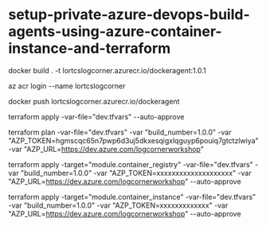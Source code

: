 # setup-private-azure-devops-build-agents-using-azure-container-instance-and-terraform

docker build . -t lortcslogcorner.azurecr.io/dockeragent:1.0.1 

az acr login --name  lortcslogcorner

docker push lortcslogcorner.azurecr.io/dockeragent 

terraform apply -var-file="dev.tfvars"  --auto-approve

terraform plan  -var-file="dev.tfvars" -var "build_number=1.0.0" -var "AZP_TOKEN=hgmscqc65n7pwp6d3uj5dkxesqigxlqguyp6pouiq7gtctzlwiya" -var "AZP_URL=https://dev.azure.com/logcornerworkshop"

terraform apply -target="module.container_registry" -var-file="dev.tfvars" -var "build_number=1.0.0" -var "AZP_TOKEN=xxxxxxxxxxxxxxxxxxxx" -var "AZP_URL=https://dev.azure.com/logcornerworkshop"   --auto-approve


terraform apply -target="module.container_instance" -var-file="dev.tfvars" -var "build_number=1.0.0" -var "AZP_TOKEN=xxxxxxxxxxxxx" -var "AZP_URL=https://dev.azure.com/logcornerworkshop"   --auto-approve